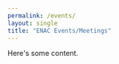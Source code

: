 ```yaml
---
permalink: /events/
layout: single
title: "ENAC Events/Meetings"
---
```


<p>Here's some content.</p>
